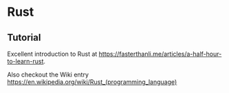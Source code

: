 # Rust

## Tutorial
Excellent introduction to Rust at <https://fasterthanli.me/articles/a-half-hour-to-learn-rust>.

Also checkout the Wiki entry <https://en.wikipedia.org/wiki/Rust_(programming_language)>

